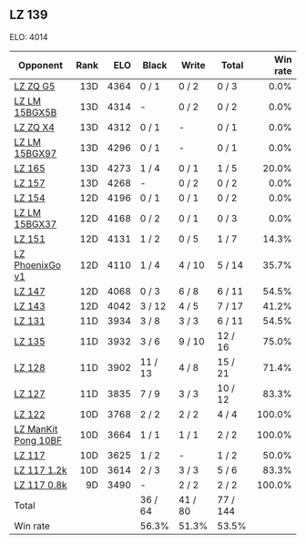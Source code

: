 ## LZ 139 ##

ELO: 4014

Opponent | Rank | ELO | Black | Write | Total | Win rate
---------|-----:|----:|-------|-------|-------|-------:
[LZ ZQ G5](LZ%20ZQ%20G5.md) | 13D | 4364 | 0 / 1 | 0 / 2 | 0 / 3 | 0.0%
[LZ LM 15BGX5B](LZ%20LM%2015BGX5B.md) | 13D | 4314 | - | 0 / 2 | 0 / 2 | 0.0%
[LZ ZQ X4](LZ%20ZQ%20X4.md) | 13D | 4312 | 0 / 1 | - | 0 / 1 | 0.0%
[LZ LM 15BGX97](LZ%20LM%2015BGX97.md) | 13D | 4296 | 0 / 1 | - | 0 / 1 | 0.0%
[LZ 165](LZ%20165.md) | 13D | 4273 | 1 / 4 | 0 / 1 | 1 / 5 | 20.0%
[LZ 157](LZ%20157.md) | 13D | 4268 | - | 0 / 2 | 0 / 2 | 0.0%
[LZ 154](LZ%20154.md) | 12D | 4196 | 0 / 1 | 0 / 1 | 0 / 2 | 0.0%
[LZ LM 15BGX37](LZ%20LM%2015BGX37.md) | 12D | 4168 | 0 / 2 | 0 / 1 | 0 / 3 | 0.0%
[LZ 151](LZ%20151.md) | 12D | 4131 | 1 / 2 | 0 / 5 | 1 / 7 | 14.3%
[LZ PhoenixGo v1](LZ%20PhoenixGo%20v1.md) | 12D | 4110 | 1 / 4 | 4 / 10 | 5 / 14 | 35.7%
[LZ 147](LZ%20147.md) | 12D | 4068 | 0 / 3 | 6 / 8 | 6 / 11 | 54.5%
[LZ 143](LZ%20143.md) | 12D | 4042 | 3 / 12 | 4 / 5 | 7 / 17 | 41.2%
[LZ 131](LZ%20131.md) | 11D | 3934 | 3 / 8 | 3 / 3 | 6 / 11 | 54.5%
[LZ 135](LZ%20135.md) | 11D | 3932 | 3 / 6 | 9 / 10 | 12 / 16 | 75.0%
[LZ 128](LZ%20128.md) | 11D | 3902 | 11 / 13 | 4 / 8 | 15 / 21 | 71.4%
[LZ 127](LZ%20127.md) | 11D | 3835 | 7 / 9 | 3 / 3 | 10 / 12 | 83.3%
[LZ 122](LZ%20122.md) | 10D | 3768 | 2 / 2 | 2 / 2 | 4 / 4 | 100.0%
[LZ ManKit Pong 10BF](LZ%20ManKit%20Pong%2010BF.md) | 10D | 3664 | 1 / 1 | 1 / 1 | 2 / 2 | 100.0%
[LZ 117](LZ%20117.md) | 10D | 3625 | 1 / 2 | - | 1 / 2 | 50.0%
[LZ 117 1.2k](LZ%20117%201.2k.md) | 10D | 3614 | 2 / 3 | 3 / 3 | 5 / 6 | 83.3%
[LZ 117 0.8k](LZ%20117%200.8k.md) | 9D | 3490 | - | 2 / 2 | 2 / 2 | 100.0%
Total | | | 36 / 64 | 41 / 80 | 77 / 144 | 
Win rate| | | 56.3% | 51.3% | 53.5% | 
